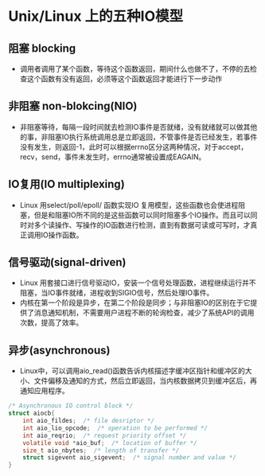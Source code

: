 # Unix/Linux 上的五种IO模型
## 阻塞 blocking
- 调用者调用了某个函数，等待这个函数返回，期间什么也做不了，不停的去检查这个函数有没有返回，必须等这个函数返回才能进行下一步动作

## 非阻塞 non-blokcing(NIO)
- 非阻塞等待，每隔一段时间就去检测IO事件是否就绪，没有就绪就可以做其他的事，非阻塞IO执行系统调用总是立即返回，不管事件是否已经发生，若事件没有发生，则返回-1，此时可以根据errno区分这两种情况，对于accept，recv，send，事件未发生时，errno通常被设置成EAGAIN。

## IO复用(IO multiplexing)
- Linux 用select/poll/epoll/ 函数实现IO 复用模型，这些函数也会使进程阻塞，但是和阻塞IO所不同的是这些函数可以同时阻塞多个IO操作。而且可以同时对多个读操作、写操作的IO函数进行检测，直到有数据可读或可写时，才真正调用IO操作函数。

## 信号驱动(signal-driven)
- Linux 用套接口进行信号驱动IO，安装一个信号处理函数，进程继续运行并不阻塞，当IO事件就绪，进程收到SIGIO信号，然后处理IO事件。
- 内核在第一个阶段是异步，在第二个阶段是同步；与非阻塞IO的区别在于它提供了消息通知机制，不需要用户进程不断的轮询检查，减少了系统API的调用次数，提高了效率。 

## 异步(asynchronous)
- Linux中，可以调用aio_read()函数告诉内核描述字缓冲区指针和缓冲区的大小、文件偏移及通知的方式，然后立即返回，当内核数据拷贝到缓冲区后，再通知应用程序。
```c
/* Asynchronous IO control block */
struct aiocb{
    int aio_fildes;  /* file desriptor */
    int aio_lio_opcode;  /* operation to be performed */
    int aio_reqrio;  /* request priority offset */
    volatile void *aio_buf;  /* location of buffer */
    size_t aio_nbytes;  /* length of transfer */
    struct sigevent aio_sigevent;  /* signal number and value */
} 
```